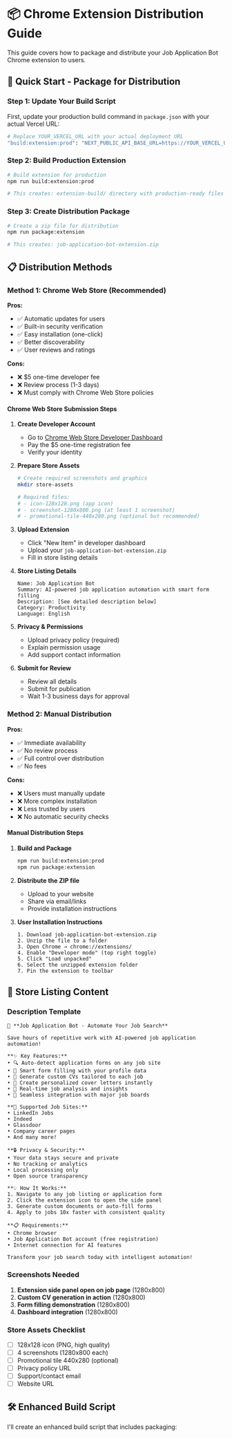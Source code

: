 # 📦 Chrome Extension Distribution Guide

This guide covers how to package and distribute your Job Application Bot Chrome extension to users.

## 🚀 Quick Start - Package for Distribution

### Step 1: Update Your Build Script

First, update your production build command in `package.json` with your actual Vercel URL:

```bash
# Replace YOUR_VERCEL_URL with your actual deployment URL
"build:extension:prod": "NEXT_PUBLIC_API_BASE_URL=https://YOUR_VERCEL_URL.vercel.app node scripts/build-extension.js"
```

### Step 2: Build Production Extension

```bash
# Build extension for production
npm run build:extension:prod

# This creates: extension-build/ directory with production-ready files
```

### Step 3: Create Distribution Package

```bash
# Create a zip file for distribution
npm run package:extension

# This creates: job-application-bot-extension.zip
```

## 📋 Distribution Methods

### Method 1: Chrome Web Store (Recommended)

**Pros:**
- ✅ Automatic updates for users
- ✅ Built-in security verification  
- ✅ Easy installation (one-click)
- ✅ Better discoverability
- ✅ User reviews and ratings

**Cons:**
- ❌ $5 one-time developer fee
- ❌ Review process (1-3 days)
- ❌ Must comply with Chrome Web Store policies

#### Chrome Web Store Submission Steps

1. **Create Developer Account**
   - Go to [Chrome Web Store Developer Dashboard](https://chrome.google.com/webstore/devconsole/)
   - Pay the $5 one-time registration fee
   - Verify your identity

2. **Prepare Store Assets**
   ```bash
   # Create required screenshots and graphics
   mkdir store-assets
   
   # Required files:
   # - icon-128x128.png (app icon)
   # - screenshot-1280x800.png (at least 1 screenshot)
   # - promotional-tile-440x280.png (optional but recommended)
   ```

3. **Upload Extension**
   - Click "New Item" in developer dashboard
   - Upload your `job-application-bot-extension.zip`
   - Fill in store listing details

4. **Store Listing Details**
   ```
   Name: Job Application Bot
   Summary: AI-powered job application automation with smart form filling
   Description: [See detailed description below]
   Category: Productivity
   Language: English
   ```

5. **Privacy & Permissions**
   - Upload privacy policy (required)
   - Explain permission usage
   - Add support contact information

6. **Submit for Review**
   - Review all details
   - Submit for publication
   - Wait 1-3 business days for approval

### Method 2: Manual Distribution

**Pros:**
- ✅ Immediate availability
- ✅ No review process
- ✅ Full control over distribution
- ✅ No fees

**Cons:**
- ❌ Users must manually update
- ❌ More complex installation
- ❌ Less trusted by users
- ❌ No automatic security checks

#### Manual Distribution Steps

1. **Build and Package**
   ```bash
   npm run build:extension:prod
   npm run package:extension
   ```

2. **Distribute the ZIP file**
   - Upload to your website
   - Share via email/links
   - Provide installation instructions

3. **User Installation Instructions**
   ```
   1. Download job-application-bot-extension.zip
   2. Unzip the file to a folder
   3. Open Chrome → chrome://extensions/
   4. Enable "Developer mode" (top right toggle)
   5. Click "Load unpacked"
   6. Select the unzipped extension folder
   7. Pin the extension to toolbar
   ```

## 📝 Store Listing Content

### Description Template
```
🤖 **Job Application Bot - Automate Your Job Search**

Save hours of repetitive work with AI-powered job application automation!

**✨ Key Features:**
• 🔍 Auto-detect application forms on any job site
• 📝 Smart form filling with your profile data  
• 📄 Generate custom CVs tailored to each job
• 📝 Create personalized cover letters instantly
• 🎯 Real-time job analysis and insights
• 🔄 Seamless integration with major job boards

**🚀 Supported Job Sites:**
• LinkedIn Jobs
• Indeed
• Glassdoor  
• Company career pages
• And many more!

**🔒 Privacy & Security:**
• Your data stays secure and private
• No tracking or analytics
• Local processing only
• Open source transparency

**💡 How It Works:**
1. Navigate to any job listing or application form
2. Click the extension icon to open the side panel
3. Generate custom documents or auto-fill forms
4. Apply to jobs 10x faster with consistent quality

**📋 Requirements:**
• Chrome browser
• Job Application Bot account (free registration)
• Internet connection for AI features

Transform your job search today with intelligent automation!
```

### Screenshots Needed
1. **Extension side panel open on job page** (1280x800)
2. **Custom CV generation in action** (1280x800)  
3. **Form filling demonstration** (1280x800)
4. **Dashboard integration** (1280x800)

### Store Assets Checklist
- [ ] 128x128 icon (PNG, high quality)
- [ ] 4 screenshots (1280x800 each)
- [ ] Promotional tile 440x280 (optional)
- [ ] Privacy policy URL
- [ ] Support/contact email
- [ ] Website URL

## 🛠️ Enhanced Build Script

I'll create an enhanced build script that includes packaging: